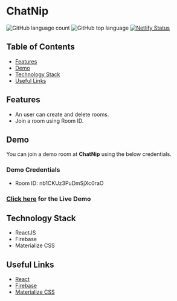 # ChatNip

![GitHub language count](https://img.shields.io/github/languages/count/tuhindas30/chatnip) ![GitHub top language](https://img.shields.io/github/languages/top/tuhindas30/chatnip) [![Netlify Status](https://api.netlify.com/api/v1/badges/b44c069e-a778-4de7-9987-a1b623807939/deploy-status)](https://app.netlify.com/sites/chatnip/deploys)

## Table of Contents

- [Features](#features)
- [Demo](#demo)
- [Technology Stack](#technology-stack)
- [Useful Links](#useful-links)

## Features

- An user can create and delete rooms.
- Join a room using Room ID.

## Demo

You can join a demo room at **ChatNip** using the below credentials.

### Demo Credentials

- Room ID: nb1CKUz3PuDmSjXc0raO

### [Click here](https://chatnip.netlify.app/) for the Live Demo

## Technology Stack

- ReactJS
- Firebase
- Materialize CSS

## Useful Links

- [React](https://reactjs.org/)
- [Firebase](https://firebase.google.com)
- [Materialize CSS](https://https://materializecss.com/)
